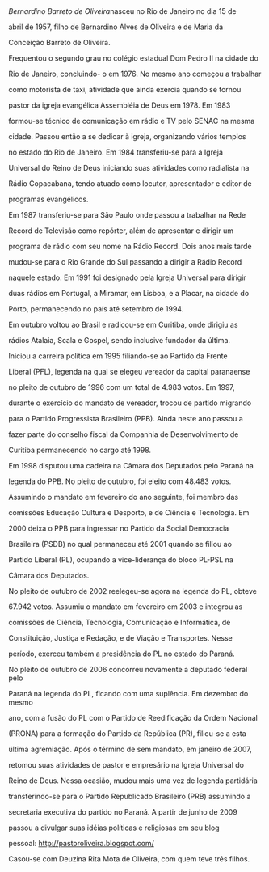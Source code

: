 

 



*Bernardino Barreto de Oliveira*nasceu no Rio de Janeiro no dia 15 de

abril de 1957, filho de Bernardino Alves de Oliveira e de Maria da

Conceição Barreto de Oliveira.



Frequentou o segundo grau no colégio estadual Dom Pedro II na cidade do

Rio de Janeiro, concluindo- o em 1976. No mesmo ano começou a trabalhar

como motorista de taxi, atividade que ainda exercia quando se tornou

pastor da igreja evangélica Assembléia de Deus em 1978. Em 1983

formou-se técnico de comunicação em rádio e TV pelo SENAC na mesma

cidade. Passou então a se dedicar à igreja, organizando vários templos

no estado do Rio de Janeiro. Em 1984 transferiu-se para a Igreja

Universal do Reino de Deus iniciando suas atividades como radialista na

Rádio Copacabana, tendo atuado como locutor, apresentador e editor de

programas evangélicos.



Em 1987 transferiu-se para São Paulo onde passou a trabalhar na Rede

Record de Televisão como repórter, além de apresentar e dirigir um

programa de rádio com seu nome na Rádio Record. Dois anos mais tarde

mudou-se para o Rio Grande do Sul passando a dirigir a Rádio Record

naquele estado. Em 1991 foi designado pela Igreja Universal para dirigir

duas rádios em Portugal, a Miramar, em Lisboa, e a Placar, na cidade do

Porto, permanecendo no país até setembro de 1994.



Em outubro voltou ao Brasil e radicou-se em Curitiba, onde dirigiu as

rádios Atalaia, Scala e Gospel, sendo inclusive fundador da última.

Iniciou a carreira política em 1995 filiando-se ao Partido da Frente

Liberal (PFL), legenda na qual se elegeu vereador da capital paranaense

no pleito de outubro de 1996 com um total de 4.983 votos. Em 1997,

durante o exercício do mandato de vereador, trocou de partido migrando

para o Partido Progressista Brasileiro (PPB). Ainda neste ano passou a

fazer parte do conselho fiscal da Companhia de Desenvolvimento de

Curitiba permanecendo no cargo até 1998.



Em 1998 disputou uma cadeira na Câmara dos Deputados pelo Paraná na

legenda do PPB. No pleito de outubro, foi eleito com 48.483 votos.

Assumindo o mandato em fevereiro do ano seguinte, foi membro das

comissões Educação Cultura e Desporto, e de Ciência e Tecnologia. Em

2000 deixa o PPB para ingressar no Partido da Social Democracia

Brasileira (PSDB) no qual permaneceu até 2001 quando se filiou ao

Partido Liberal (PL), ocupando a vice-liderança do bloco PL-PSL na

Câmara dos Deputados.



No pleito de outubro de 2002 reelegeu-se agora na legenda do PL, obteve

67.942 votos. Assumiu o mandato em fevereiro em 2003 e integrou as

comissões de Ciência, Tecnologia, Comunicação e Informática, de

Constituição, Justiça e Redação, e de Viação e Transportes. Nesse

período, exerceu também a presidência do PL no estado do Paraná.



No pleito de outubro de 2006 concorreu novamente a deputado federal pelo

Paraná na legenda do PL, ficando com uma suplência. Em dezembro do mesmo

ano, com a fusão do PL com o Partido de Reedificação da Ordem Nacional

(PRONA) para a formação do Partido da República (PR), filiou-se a esta

última agremiação. Após o término de sem mandato, em janeiro de 2007,

retomou suas atividades de pastor e empresário na Igreja Universal do

Reino de Deus. Nessa ocasião, mudou mais uma vez de legenda partidária

transferindo-se para o Partido Republicado Brasileiro (PRB) assumindo a

secretaria executiva do partido no Paraná. A partir de junho de 2009

passou a divulgar suas idéias políticas e religiosas em seu blog

pessoal: http://pastoroliveira.blogspot.com/



Casou-se com Deuzina Rita Mota de Oliveira, com quem teve três filhos.



 



